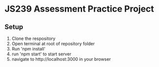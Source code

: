# JS239 Assessment Practice Project

## Setup
1) Clone the respository
2) Open terminal at root of repository folder
3) Run 'npm install'
4) run 'npm start' to start server
5) navigate to http://localhost:3000 in your browser